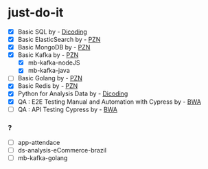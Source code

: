 # just-do-it

- [X] Basic SQL by - <a href="https://www.dicoding.com/academies/600/" target="_blank">Dicoding</a>
- [X] Basic ElasticSearch by - <a href="https://www.youtube.com/@ProgrammerZamanNow" target="_blank">PZN</a>
- [X] Basic MongoDB by - <a href="https://www.youtube.com/@ProgrammerZamanNow" target="_blank">PZN</a>
- [X] Basic Kafka by - <a href="https://www.youtube.com/@ProgrammerZamanNow" target="_blank">PZN</a>
  - [X] mb-kafka-nodeJS
  - [X] mb-kafka-java
- [ ] Basic Golang by - <a href="https://www.youtube.com/@ProgrammerZamanNow" target="_blank">PZN</a>
- [X] Basic Redis by - <a href="https://www.youtube.com/@ProgrammerZamanNow" target="_blank">PZN</a>
- [X] Python for Analysis Data by - <a href="https://www.dicoding.com/academies/555" target="_blank">Dicoding</a>
- [X] QA : E2E Testing Manual and Automation with Cypress  by - <a href="https://buildwithangga.com/kelas/complete-beginner-qa-engineer-e2e-testing-with-cypress?main_leads=searchsuggestion" target="_blank">BWA</a>
- [ ] QA : API Testing Cypress by - <a href="https://buildwithangga.com/kelas/qa-engineer-api-testing-with-cypress?main_leads=searchsuggestion" target="_blank">BWA</a>

### ?
- [ ] app-attendace
- [ ] ds-analysis-eCommerce-brazil
- [ ] mb-kafka-golang
